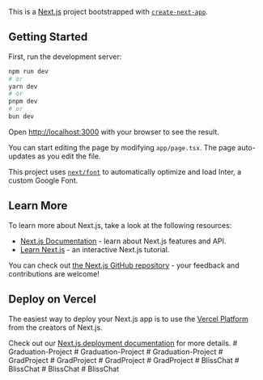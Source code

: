 This is a [Next.js](https://nextjs.org/) project bootstrapped with [`create-next-app`](https://github.com/vercel/next.js/tree/canary/packages/create-next-app).

## Getting Started

First, run the development server:

```bash
npm run dev
# or
yarn dev
# or
pnpm dev
# or
bun dev
```

Open [http://localhost:3000](http://localhost:3000) with your browser to see the result.

You can start editing the page by modifying `app/page.tsx`. The page auto-updates as you edit the file.

This project uses [`next/font`](https://nextjs.org/docs/basic-features/font-optimization) to automatically optimize and load Inter, a custom Google Font.

## Learn More

To learn more about Next.js, take a look at the following resources:

- [Next.js Documentation](https://nextjs.org/docs) - learn about Next.js features and API.
- [Learn Next.js](https://nextjs.org/learn) - an interactive Next.js tutorial.

You can check out [the Next.js GitHub repository](https://github.com/vercel/next.js/) - your feedback and contributions are welcome!

## Deploy on Vercel

The easiest way to deploy your Next.js app is to use the [Vercel Platform](https://vercel.com/new?utm_medium=default-template&filter=next.js&utm_source=create-next-app&utm_campaign=create-next-app-readme) from the creators of Next.js.

Check out our [Next.js deployment documentation](https://nextjs.org/docs/deployment) for more details.
#   G r a d u a t i o n - P r o j e c t  
 #   G r a d u a t i o n - P r o j e c t  
 #   G r a d u a t i o n - P r o j e c t  
 #   G r a d P r o j e c t  
 #   G r a d P r o j e c t  
 #   G r a d P r o j e c t  
 #   G r a d P r o j e c t  
 #   B l i s s C h a t  
 #   B l i s s C h a t  
 #   B l i s s C h a t  
 #   B l i s s C h a t  
 